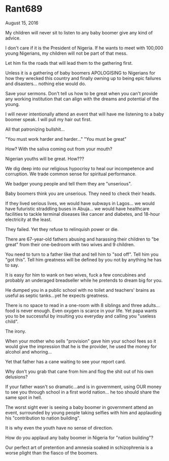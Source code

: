 # Rant689


August 15, 2016

My children will never sit to listen to any baby boomer give any kind of advice.

I don't care if it is the President of Nigeria. If he wants to meet with 100,000 young Nigerians, my children will not be part of that mess.

Let him fix the roads that will lead them to the gathering first.

Unless it is a gathering of baby boomers APOLOGISING to Nigerians for how they wrecked this country and finally owning up to being epic failures and disasters... nothing else would do.

Save your sermons. Don't tell us how to be great when you can't provide any working institution that can align with the dreams and potential of the young.

I will never intentionally attend an event that will have me listening to a baby boomer speak. I will pull my hair out first.

All that patronizing bullshit...

"You must work harder and harder..." "You must be great"

How? With the saliva coming out from your mouth?

Nigerian youths will be great. How???

We dig deep into our religious hypocrisy to heal our incompetence and corruption. We trade common sense for spiritual performance. 

We badger young people and tell them they are "unserious". 

Baby boomers think you are unserious. They need to check their heads.

If they lived serious lives, we would have subways in Lagos... we would have futuristic straddling buses in Abuja... we would have healthcare facilities to tackle terminal diseases like cancer and diabetes, and 18-hour electricity at the least. 

They failed. Yet they refuse to relinquish power or die.

There are 67-year-old fathers abusing and harassing their children to "be great" from their one-bedroom with two wives and 9 children.

You need to turn to a father like that and tell him to "sod off". Tell him you "got this". Tell him greatness will be defined by you not by anything he has to say.

It is easy for him to wank on two wives, fuck a few concubines and probably an underaged breadseller while he pretends to dream big for you.

He dumped you in a public school with no toilet and teachers' brains as useful as septic tanks...yet he expects greatness.

There is no space to read in a one-room with 8 siblings and three adults... food is never enough. Even oxygen is scarce in your life. Yet papa wants you to be successful by insulting you everyday and calling you "useless child".

The irony.

When your mother who sells "provision" gave him your school fees so it would give the impression that he is the provider, he used the money for alcohol and whoring...

Yet that father has a cane waiting to see your report card.

Why don't you grab that cane from him and flog the shit out of his own delusions?

If your father wasn't so dramatic...and is in government, using OUR money to see you through school in a first world nation... he too should share the same spot in hell.

The worst sight ever is seeing a baby boomer in government attend an event, surrounded by young  people taking selfies with him and applauding his "contribution to nation building".

It is why even the youth have no sense of direction. 

How do you applaud any baby boomer in Nigeria for "nation building"?

Our perfect art of pretention and amnesia soaked in schizophrenia is a worse plight than the fiasco of the boomers.